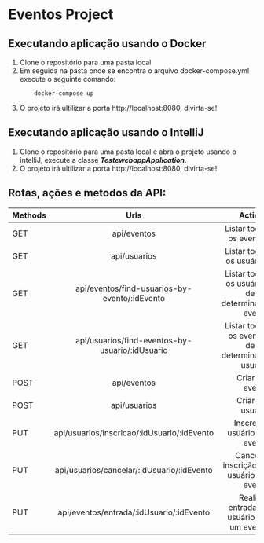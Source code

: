 # Eventos Project

## Executando aplicação usando o Docker

1. Clone o repositório para uma pasta local
2. Em seguida na pasta onde se encontra o arquivo docker-compose.yml execute o seguinte comando:
    ```
        docker-compose up
    ```
3. O projeto irá ultilizar a porta http://localhost:8080, divirta-se!

## Executando aplicação usando o IntelliJ

1. Clone o repositório para uma pasta local e abra o projeto usando o intelliJ, execute a classe ***TestewebappApplication***.
2. O projeto irá ultilizar a porta http://localhost:8080, divirta-se!

## Rotas, ações e metodos da API:
| Methods | Urls | Actions |
|:--------|:----:|--------:|
| GET| api/eventos| Listar todos os eventos|
| GET| api/usuarios| Listar todos os usuários|
| GET| api/eventos/find-usuarios-by-evento/:idEvento| Listar todos os usuários de um determinado evento|
| GET| api/usuarios/find-eventos-by-usuario/:idUsuario| Listar todos os eventos de um determinado usuário|
| POST| api/eventos| Criar um evento|
| POST| api/usuarios| Criar um usuário|
| PUT| api/usuarios/inscricao/:idUsuario/:idEvento| Inscrever usuário em evento|
| PUT| api/usuarios/cancelar/:idUsuario/:idEvento| Cancelar inscrição do usuário em evento|
| PUT| api/eventos/entrada/:idUsuario/:idEvento| Realizar entrada do usuário em um evento|
